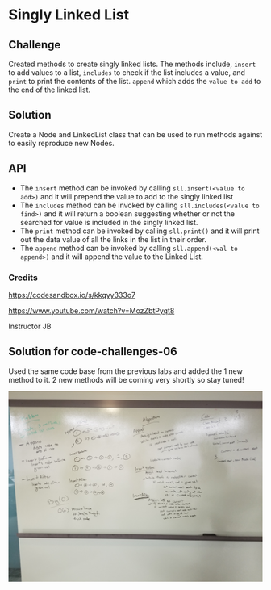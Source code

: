 # Singly Linked List

## Challenge
Created methods to create singly linked lists. The methods include, `insert` to add values to a list, `includes` to check if the list includes a value, and `print` to print the contents of the list. `append` which adds the `value to add` to the end of the linked list.

## Solution 
Create a Node and LinkedList class that can be used to run methods against to easily reproduce new Nodes.

## API
* The `insert` method can be invoked by calling `sll.insert(<value to add>)` and it will prepend the value to add to the singly linked list
* The `includes` method can be invoked by calling `sll.includes(<value to find>)` and it will return a boolean suggesting whether or not the searched for value is included in the singly linked list.
* The `print` method can be invoked by calling `sll.print()` and it will print out the data value of all the links in the list in their order.
* The `append` method can be invoked by calling `sll.append(<val to append>)` and it will append the value to the Linked List. 

### Credits

https://codesandbox.io/s/kkqyy333o7

https://www.youtube.com/watch?v=MozZbtPyqt8

Instructor JB


## Solution for code-challenges-06

Used the same code base from the previous labs and added the 1 new method to it. 2 new methods will be coming very shortly so stay tuned!

![Whiteboard](./assets/code-challenges-06.jpg)
